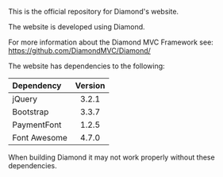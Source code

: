 This is the official repository for Diamond's website.

The website is developed using Diamond.

For more information about the Diamond MVC Framework see: https://github.com/DiamondMVC/Diamond/

The website has dependencies to the following:

| Dependency | Version |
| :---| :---: |
| jQuery | 3.2.1 |
| Bootstrap | 3.3.7 |
| PaymentFont | 1.2.5 |
| Font Awesome | 4.7.0 |

When building Diamond it may not work properly without these dependencies.
